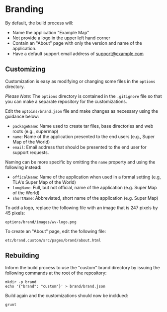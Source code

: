 # Branding

By default, the build process will:

* Name the application "Example Map"
* Not provide a logo in the upper left hand corner
* Contain an "About" page with only the version and name of the application.
* Have a default support email address of support@example.com

## Customizing

Customization is easy as modifying or changing some files in the ``options``
directory.

*Please Note*: The ``options`` directory is contained in the ``.gitignore`` file
so that you can make a separate repository for the customizations.

Edit the ``optoins/brand.json`` file and make changes as necessary using the
guidance below:

* ``packageName``: Name used to create tar files, base directories and web
roots (e.g., supermap)
* ``name``: Name of the application presented to the end users (e.g.,
Super Map of the World)
* ``email``: Email address that should be presented to the end user for
support requests.

Naming can be more specific by omitting the ``name`` property and using
the following instead:

* ``officalName``: Name of the application when used in a formal setting
(e.g, TLA's Super Map of the World)
* ``longName``: Full, but not official, name of the application (e.g. Super
Map of the World)
* ``shortName``: Abbreviated, short name of the application (e.g. Super Map)

To add a logo, replace the following file with an image that is 247 pixels by
45 pixels:

    options/brand/images/wv-logo.png

To create an "About" page, edit the following file:

    etc/brand.custom/src/pages/brand/about.html

## Rebuilding

Inform the build process to use the "custom" brand directory by issuing
the following commands at the root of the repository:

    mkdir -p brand
    echo '{"brand": "custom"}' > brand/brand.json

Build again and the customizations should now be incldued:

    grunt
